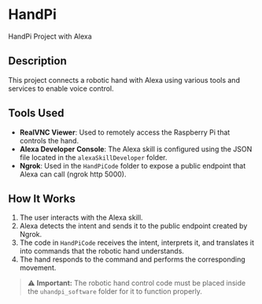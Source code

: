 # HandPi

HandPi Project with Alexa

## Description

This project connects a robotic hand with Alexa using various tools and services to enable voice control.

## Tools Used

- **RealVNC Viewer**: Used to remotely access the Raspberry Pi that controls the hand.
- **Alexa Developer Console**: The Alexa skill is configured using the JSON file located in the `alexaSkillDeveloper` folder.
- **Ngrok**: Used in the `HandPiCode` folder to expose a public endpoint that Alexa can call (ngrok http 5000).

## How It Works

1. The user interacts with the Alexa skill.
2. Alexa detects the intent and sends it to the public endpoint created by Ngrok.
3. The code in `HandPiCode` receives the intent, interprets it, and translates it into commands that the robotic hand understands.
4. The hand responds to the command and performs the corresponding movement.

> ⚠️ **Important:** The robotic hand control code must be placed inside the `uhandpi_software` folder for it to function properly.


